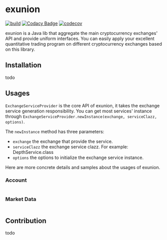 # exunion

[![build](https://github.com/Robothy/exunion/actions/workflows/build.yml/badge.svg?branch=master)](https://github.com/Robothy/exunion/actions/workflows/build.yml)
[![Codacy Badge](https://api.codacy.com/project/badge/Grade/8f2a3cdd2123424babc2a1d5e2806e01?branch=master)](https://www.codacy.com/manual/robothyluo/exunion?utm_source=github.com&amp;utm_medium=referral&amp;utm_content=Robothy/exunion&amp;utm_campaign=Badge_Grade)
[![codecov](https://codecov.io/gh/Robothy/exunion/branch/master/graph/badge.svg?token=OVxYsn9I2j)](https://codecov.io/gh/Robothy/exunion)

exunion is a Java lib that aggregate the main cryptocurrency exchanges' API and provide uniform interfaces. 
You can easily apply your excellent quantitative trading program on different cryptocurrency exchanges based on this library.

## Installation

todo

## Usages

`ExchangeServiceProvider` is the core API of exunion, it takes the exchange service generation responsibility. 
You can get most services' instance through `ExchangeServiceProvider.newInstance(exchange, serviceClazz, options)`. 

The `newInstance` method has three parameters:

+ `exchange`  the exchange that provide the service.
+ `serviceClazz`  the exchange service clazz. For example: DepthService.class
+ `options`  the options to initialize the exchange service instance.

Here are more concrete details and samples about the usages of exunion. 

### Account

```java
```

### Market Data

```java
```

## Contribution

todo